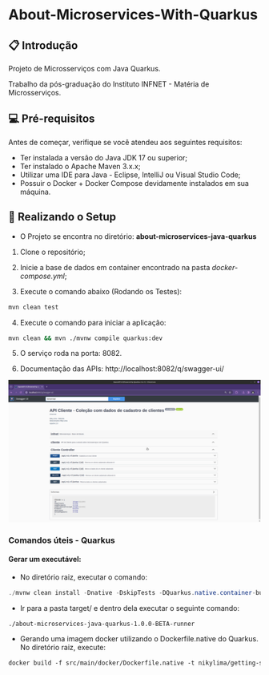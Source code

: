 # About-Microservices-With-Quarkus

## 📋 Introdução

Projeto de Microsserviços com Java Quarkus.

Trabalho da pós-graduação do Instituto INFNET - Matéria de Microsserviços.

## 💻 Pré-requisitos

Antes de começar, verifique se você atendeu aos seguintes requisitos:
* Ter instalada a versão do Java JDK 17 ou superior;
* Ter instalado o Apache Maven 3.x.x;
* Utilizar uma IDE para Java - Eclipse, IntelliJ ou Visual Studio Code;
* Possuir o Docker + Docker Compose devidamente instalados em sua máquina.

## 🚀 Realizando o Setup

- O Projeto se encontra no diretório: **about-microservices-java-quarkus**

1. Clone o repositório;

2. Inicie a base de dados em container encontrado na pasta *docker-compose.yml*;

3. Execute o comando abaixo (Rodando os Testes):
```bash
mvn clean test
```
4. Execute o comando para iniciar a aplicação: 
```bash
mvn clean && mvn ./mvnw compile quarkus:dev
```

5. O serviço roda na porta: 8082.

6. Documentação das APIs: http://localhost:8082/q/swagger-ui/

![swagger-ui.png](swagger-imagem/swagger-ui.png)

### Comandos úteis - Quarkus

#### Gerar um executável:

- No diretório raiz, executar o comando:
```java
./mvnw clean install -Dnative -DskipTests -DQuarkus.native.container-build=true
```

- Ir para a pasta target/ e dentro dela executar o seguinte comando:
```shell
./about-microservices-java-quarkus-1.0.0-BETA-runner
```

- Gerando uma imagem docker utilizando o Dockerfile.native do Quarkus. No diretório raiz, execute:
```dockerfile
docker build -f src/main/docker/Dockerfile.native -t nikylima/getting-started .
```
